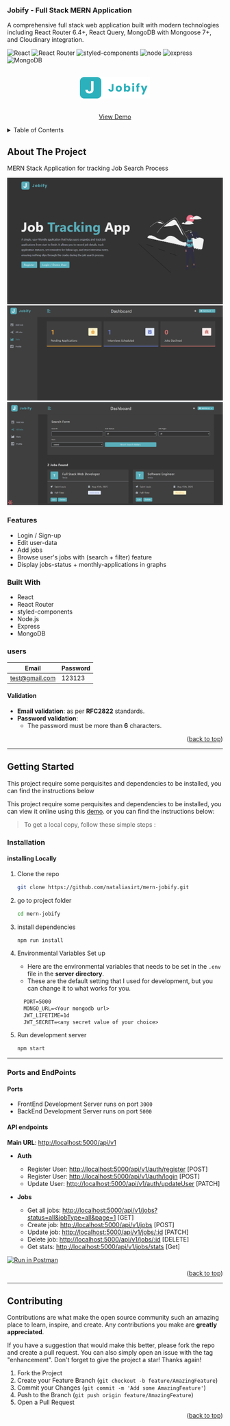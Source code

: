 ### Jobify - Full Stack MERN Application

A comprehensive full stack web application built with modern technologies including React Router 6.4+, React Query, MongoDB with Mongoose 7+, and Cloudinary integration.

<div id="top"></div>

![React](https://img.shields.io/badge/React-20232A?style=for-the-badge&logo=react&logoColor=61DAFB)
![React Router](https://img.shields.io/badge/React_Router-CA4245?style=for-the-badge&logo=react-router&logoColor=white)
![styled-components](https://img.shields.io/badge/styled--components-DB7093?style=for-the-badge&logo=styled-components&logoColor=white)
![node](https://img.shields.io/badge/Node.js-339933?style=for-the-badge&logo=nodedotjs&logoColor=white)
![express](https://img.shields.io/badge/Express.js-000000?style=for-the-badge&logo=express&logoColor=white)
![MongoDB](https://img.shields.io/badge/MongoDB-4EA94B?style=for-the-badge&logo=mongodb&logoColor=white)

<!-- PROJECT LOGO -->
<div align="center">
<br>
<a href="https://jobify-abdelrahman-soltan.up.railway.app/">
    <img src="./client/src/assets/images/logo.svg" alt="Logo" height="50" >
  </a>
<br>
<br>

  <p align="center">
  <a href="https://mern-jobify-qssh.onrender.com">View Demo</a>
  </p>
</div>

<!-- TABLE OF CONTENTS -->
<details>
  <summary>Table of Contents</summary>
  <ol>
    <li>
      <a href="#about-the-project">About The Project</a>
      <ul>
        <li><a href="#features">Features</a></li>
        <li><a href="#built-with">Built With</a></li>
        <li><a href="#users">Users</a></li>
      </ul>
    </li>
    <li>
      <a href="#getting-started">Getting Started</a>
      <ul>
        <li><a href="#installation">Installation</a></li>
        <li><a href="#ports-and-endpoints">Ports and EndPoints</a></li>
      </ul>
    </li>
    <li><a href="#contributing">Contributing</a></li>
  </ol>
</details>

<!-- ABOUT THE PROJECT -->

## About The Project

MERN Stack Application for tracking Job Search Process

![Preview](./client/src/assets/images/preview.PNG)
![Preview](./client/src/assets/images/preview2.PNG)
![Preview](./client/src/assets/images/preview3.PNG)

### Features

- Login / Sign-up
- Edit user-data
- Add jobs
- Browse user's jobs with (search + filter) feature
- Display jobs-status + monthly-applications in graphs

### Built With

- React
- React Router
- styled-components
- Node.js
- Express
- MongoDB

### users

| Email                 | Password |
| --------------------- | -------- |
| test@gmail.com        | 123123   |

#### Validation

- **Email validation**: as per **RFC2822** standards.
- **Password validation**:
  - The password must be more than **6** characters.

<p align="right">(<a href="#top">back to top</a>)</p>

---

<!-- GETTING STARTED -->

## Getting Started

This project require some perquisites and dependencies to be installed, you can find the instructions below

This project require some perquisites and dependencies to be installed, you can view it online using this [demo](https://mern-jobify-qssh.onrender.com/). or you can find the instructions below:

> To get a local copy, follow these simple steps :

### Installation

#### installing Locally

1. Clone the repo

   ```sh
   git clone https://github.com/nataliasirt/mern-jobify.git
   ```

2. go to project folder

   ```sh
   cd mern-jobify
   ```

3. install dependencies

   ```bash
   npm run install
   ```

4. Environmental Variables Set up

   - Here are the environmental variables that needs to be set in the `.env` file in the **server directory**.
   - These are the default setting that I used for development, but you can change it to what works for you.

   ```
     PORT=5000
     MONGO_URL=<Your mongodb url>
     JWT_LIFETIME=1d
     JWT_SECRET=<any secret value of your choice>
   ```

5. Run development server

   ```sh
   npm start
   ```

---

### Ports and EndPoints

#### Ports

- FrontEnd Development Server runs on port `3000`
- BackEnd Development Server runs on port `5000`

#### API endpoints

**Main URL**: [http://localhost:5000/api/v1](http://localhost:5000/api/v1)

- **Auth**

  - Register User: [http://localhost:5000/api/v1/auth/register](http://localhost:5000/api/v1/auth/register) [POST]
  - Register User: [http://localhost:5000/api/v1/auth/login](http://localhost:5000/api/v1/auth/login) [POST]
  - Update User: [http://localhost:5000/api/v1/auth/updateUser](http://localhost:5000/api/v1/auth/updateUser) [PATCH]

- **Jobs**

  - Get all jobs: [http://localhost:5000/api/v1/jobs?status=all&jobType=all&page=1](http://localhost:5000/api/v1/jobs?status=all&jobType=all&page=1) [GET]
  - Create job: [http://localhost:5000/api/v1/jobs](http://localhost:5000/api/v1/jobs) [POST]
  - Update job: [http://localhost:5000/api/v1/jobs/:id](http://localhost:5000/api/v1/jobs/:id) [PATCH]
  - Delete job: [http://localhost:5000/api/v1/jobs/:id](http://localhost:5000/api/v1/jobs/:id) [DELETE]
  - Get stats: [http://localhost:5000/api/v1/jobs/stats](http://localhost:5000/api/v1/jobs/stats) [Get]

[![Run in Postman](https://run.pstmn.io/button.svg)](https://app.getpostman.com/run-collection/f6f7d32b31857f0d5bc9?action=collection%2Fimport)

<p align="right">(<a href="#top">back to top</a>)</p>

---

<!-- CONTRIBUTING -->

## Contributing

Contributions are what make the open source community such an amazing place to learn, inspire, and create. Any contributions you make are **greatly appreciated**.

If you have a suggestion that would make this better, please fork the repo and create a pull request. You can also simply open an issue with the tag "enhancement".
Don't forget to give the project a star! Thanks again!

1. Fork the Project
2. Create your Feature Branch (`git checkout -b feature/AmazingFeature`)
3. Commit your Changes (`git commit -m 'Add some AmazingFeature'`)
4. Push to the Branch (`git push origin feature/AmazingFeature`)
5. Open a Pull Request

<p align="right">(<a href="#top">back to top</a>)</p>
